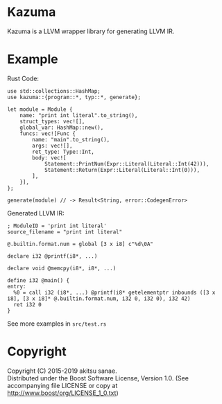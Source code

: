 #  Kazuma

Kazuma is a LLVM wrapper library for generating LLVM IR.

# Example

Rust Code:
```
use std::collections::HashMap;
use kazuma::{program::*, typ::*, generate};

let module = Module {
    name: "print int literal".to_string(),
    struct_types: vec![],
    global_var: HashMap::new(),
    funcs: vec![Func {
        name: "main".to_string(),
        args: vec![],
        ret_type: Type::Int,
        body: vec![
            Statement::PrintNum(Expr::Literal(Literal::Int(42))),
            Statement::Return(Expr::Literal(Literal::Int(0))),
        ],
    }],
};

generate(module) // -> Result<String, error::CodegenError>
```

Generated LLVM IR:
```
; ModuleID = 'print int literal'
source_filename = "print int literal"

@.builtin.format.num = global [3 x i8] c"%d\0A"

declare i32 @printf(i8*, ...)

declare void @memcpy(i8*, i8*, ...)

define i32 @main() {
entry:
  %0 = call i32 (i8*, ...) @printf(i8* getelementptr inbounds ([3 x i8], [3 x i8]* @.builtin.format.num, i32 0, i32 0), i32 42)
  ret i32 0
}
```

See more examples in `src/test.rs`

# Copyright
Copyright (C) 2015-2019 akitsu sanae.  
Distributed under the Boost Software License, Version 1.0. 
(See accompanying file LICENSE or copy at http://www.boost/org/LICENSE_1_0.txt)  


